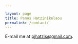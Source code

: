 ```yaml
---

layout: page
title: Panos Hatzinikolaou
permalink: /contact/
---
```




E-mail me at [pjhatzis@gmail.com](mailto:pjhatzis@gmail.com).